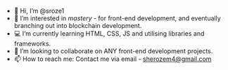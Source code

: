 - 👋 Hi, I’m @sroze1
- 🎯 I’m interested in *mastery* - for front-end development, and eventually branching out into blockchain development.
- 💻 I’m currently learning HTML, CSS, JS and utilising libraries and frameworks.
- 🤝 I’m looking to collaborate on ANY front-end development projects.
- 📫 How to reach me:
Contact me via email - sherozem4@gmail.com

<!---
sroze1/sroze1 is a ✨ special ✨ repository because its `README.md` (this file) appears on your GitHub profile.
You can click the Preview link to take a look at your changes.
--->
